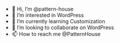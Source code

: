 - 👋 Hi, I’m @pattern-house
- 👀 I’m interested in WordPress
- 🌱 I’m currently learning Customization
- 💞️ I’m looking to collaborate on WordPress
- 📫 How to reach me @PatternHouse

<!---
pattern-house/pattern-house is a ✨ special ✨ repository because its `README.md` (this file) appears on your GitHub profile.
You can click the Preview link to take a look at your changes.
--->
